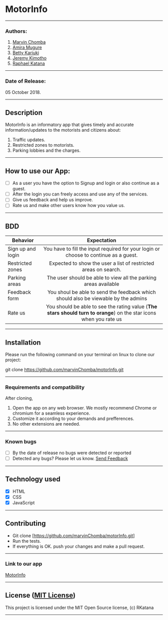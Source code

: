 # MotorInfo

------------------------------------------------------------------------
### Authors:

1. [Marvin Chomba](https://github.com/marvinChomba)
2. [Amira Mugure](https://github.com/Tiffanymugure)
3. [Betty Kariuki](https://github.com/beattykariuki)
4. [Jeremy Kimotho](https://github.com/JeremyKimotho)
5. [Raphael Katana](https://github.com/RKatana)
------------------------------------------------------------------------

### Date of Release:
05 October 2018.

------------------------------------------------------------------------
## Description

MotorInfo is an informatory app that gives timely and accurate information/updates to the motorists and citizens about:

1. Traffic updates.
2. Restricted zones to motorists.
3. Parking lobbies and the charges.
------------------------------------------------------------------------
## How to use our App:

+ [ ] As a user you have the option to Signup and login or also continue as a guest.
+ [ ] After the login you can freely access and use any of the services.
+ [ ] Give us feedback and help us improve.
+ [ ] Rate us and make other users know how you value us.

------------------------------------------------------------------------
## BDD

| Behavior | Expectation|
|----------|:-------------:|
|Sign up and login| You have to fill the input required for your login or choose to continue as a guest.|
|Restricted zones| Expected to show the user a list of restricted areas on search.|
|Parking areas| The user should be able to view all the parking areas available|
|Feedback form| You shoul be able to send the feedback which should also be viewable by the admins|
|Rate us| You should be able to see the rating value (**The stars should turn to orange**) on the star icons when you rate us|

------------------------------------------------------------------------
## Installation

Please run the following command on your terminal on linux to clone our project:

git clone https://github.com/marvinChomba/motorInfo.git

------------------------------------------------------------------------
### Requirements and compatibility

After cloning,
1. Open the app on any web browser. We mostly recommend Chrome or chromium for a seamless experience.
2. Customize it according to your demands and prefferences.
3. No other extensions are needed.
------------------------------------------------------------------------
### Known bugs

+ [ ] By the date of release no bugs were detected or reported
+ [ ] Detected any bugs? Please let us know. [Send Feedback](roduor41@gmail.com)

------------------------------------------------------------------------
## Technology used
+ [X] HTML
+ [X] CSS
+ [X] JavaScript
------------------------------------------------------------------------
## Contributing

- Git clone [https://github.com/marvinChomba/motorInfo.git]
- Run the tests.
- If everything is OK. push your changes and make a pull request. 
------------------------------------------------------------------------
### Link to our app 
[MotorInfo](https://rkatana.github.io/motorInfo/)

------------------------------------------------------------------------
## License ([MIT License](http://choosealicense.com/licenses/mit/))

This project is licensed under the MIT Open Source license, (c) RKatana

------------------------------------------------------------------------